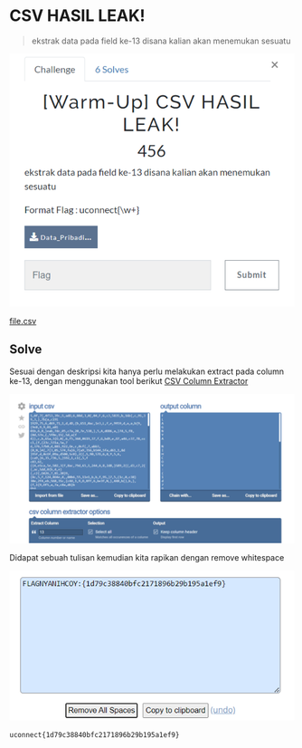 # CSV HASIL LEAK!

> ekstrak data pada field ke-13 disana kalian akan menemukan sesuatu

![chall](images/chall.png)

[file.csv](files/Data_Pribadi.csv)

## Solve

Sesuai dengan deskripsi kita hanya perlu melakukan extract pada column ke-13, dengan menggunakan tool berikut [CSV Column Extractor](https://onlinecsvtools.com/extract-csv-columns)

![extract](images/extract.png)

Didapat sebuah tulisan kemudian kita rapikan dengan remove whitespace

![solve](images/solve.png)

```
uconnect{1d79c38840bfc2171896b29b195a1ef9}
```